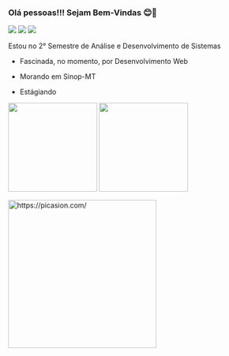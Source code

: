 ### Olá pessoas!!! Sejam Bem-Vindas 😊💞

<a href="https://www.instagram.com/steffanny_s_/" target="_blank"><img src="https://img.shields.io/badge/-Instagram-%23E4405F?style=for-the-badge&logo=instagram&logoColor=white" target="_blank"></a>
<a href="https://www.linkedin.com/in/steffanny-selzler-4299a2208/" target="_blank"><img src="https://img.shields.io/badge/-LinkedIn-%230077B5?style=for-the-badge&logo=linkedin&logoColor=white" target="_blank"></a>
<a href="https://www.facebook.com/steffanny.k.d.selzler.5/" target="_blank"><img src="https://img.shields.io/badge/Facebook-1877F2?style=for-the-badge&logo=facebook&logoColor=white"></a>

Estou no 2° Semestre de Análise e Desenvolvimento de Sistemas

- Fascinada, no momento, por Desenvolvimento Web
 
- Morando em Sinop-MT

- Estágiando

<img height="180em" src="https://github-readme-stats.vercel.app/api?username=karielly16&show_icons=true&theme=dracula&include_all_commits=true&count_private=true"/>   <img height="180em" src="https://github-readme-stats.vercel.app/api/top-langs/?username=karielly16&layout=compact&langs_count=7&theme=dracula"/>
</div>
 
 <a href="https://picasion.com/"><img src="https://i.picasion.com/pic91/3c38d9c68a50e9d5ac2177528b5ea857.gif" width="300" height="300" border="0" alt="https://picasion.com/" /></a>

